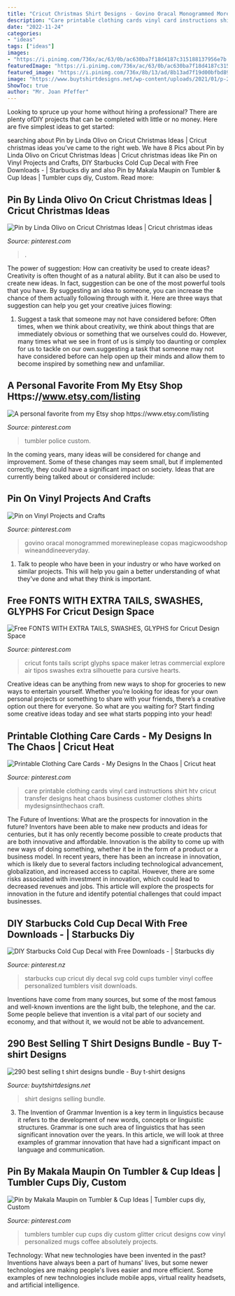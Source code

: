 ```yaml
---
title: "Cricut Christmas Shirt Designs - Govino Oracal Monogrammed Morewineplease Copas Magicwoodshop Wineanddineeveryday"
description: "Care printable clothing cards vinyl card instructions shirt htv cricut transfer designs heat chaos business customer clothes shirts mydesignsinthechaos craft"
date: "2022-11-24"
categories:
- "ideas"
tags: ["ideas"]
images:
- "https://i.pinimg.com/736x/ac/63/0b/ac630ba7f18d4187c315188137956e7b.jpg"
featuredImage: "https://i.pinimg.com/736x/ac/63/0b/ac630ba7f18d4187c315188137956e7b.jpg"
featured_image: "https://i.pinimg.com/736x/8b/13/ad/8b13ad7f19d00bfbd8937813159c1a95.jpg"
image: "https://www.buytshirtdesigns.net/wp-content/uploads/2021/01/p-21-453-800x795.png"
ShowToc: true
author: "Mr. Joan Pfeffer"
---
```



Looking to spruce up your home without hiring a professional? There are plenty ofDIY projects that can be completed with little or no money. Here are five simplest ideas to get started: 

	

		
searching about Pin by Linda Olivo on Cricut Christmas Ideas | Cricut christmas ideas you've came to the right web. We have 8 Pics about Pin by Linda Olivo on Cricut Christmas Ideas | Cricut christmas ideas like Pin on Vinyl Projects and Crafts, DIY Starbucks Cold Cup Decal with Free Downloads - | Starbucks diy and also Pin by Makala Maupin on Tumbler &amp; Cup Ideas | Tumbler cups diy, Custom. Read more:
		
    
## Pin By Linda Olivo On Cricut Christmas Ideas | Cricut Christmas Ideas

<img loading=lazy src="https://i.pinimg.com/736x/1a/99/60/1a99604dc260796aff113cdaa648f79b--cricut-christmas-ideas.jpg" onerror="this.onerror=null;this.src='https://tse2.mm.bing.net/th?id=OIP.DQoy4LGGlG0pXwOUPfTDhwHaJ4&amp;pid=15.1';" alt="Pin by Linda Olivo on Cricut Christmas Ideas | Cricut christmas ideas">

_Source: pinterest.com_

>. 

	

The power of suggestion: How can creativity be used to create ideas?
Creativity is often thought of as a natural ability. But it can also be used to create new ideas. In fact, suggestion can be one of the most powerful tools that you have. By suggesting an idea to someone, you can increase the chance of them actually following through with it. Here are three ways that suggestion can help you get your creative juices flowing: 
1. Suggest a task that someone may not have considered before: Often times, when we think about creativity, we think about things that are immediately obvious or something that we ourselves could do. However, many times what we see in front of us is simply too daunting or complex for us to tackle on our own.suggesting a task that someone may not have considered before can help open up their minds and allow them to become inspired by something new and unfamiliar. 

    
## A Personal Favorite From My Etsy Shop Https://www.etsy.com/listing

<img loading=lazy src="https://i.pinimg.com/736x/81/75/b3/8175b37afa451b908bcef5c012544c74.jpg" onerror="this.onerror=null;this.src='https://tse4.mm.bing.net/th?id=OIP.kSM6XHvD8RcXCf5MAoFr1QHaNK&amp;pid=15.1';" alt="A personal favorite from my Etsy shop https://www.etsy.com/listing">

_Source: pinterest.com_

>tumbler police custom. 

	

In the coming years, many ideas will be considered for change and improvement. Some of these changes may seem small, but if implemented correctly, they could have a significant impact on society. Ideas that are currently being talked about or considered include: 

    
## Pin On Vinyl Projects And Crafts

<img loading=lazy src="https://i.pinimg.com/736x/ac/63/0b/ac630ba7f18d4187c315188137956e7b.jpg" onerror="this.onerror=null;this.src='https://tse3.mm.bing.net/th?id=OIP.VBStU8pmn3Lh605z5Q5JrAHaJ3&amp;pid=15.1';" alt="Pin on Vinyl Projects and Crafts">

_Source: pinterest.com_

>govino oracal monogrammed morewineplease copas magicwoodshop wineanddineeveryday. 

	

1. Talk to people who have been in your industry or who have worked on similar projects. This will help you gain a better understanding of what they've done and what they think is important.

    
## Free FONTS WITH EXTRA TAILS, SWASHES, GLYPHS For Cricut Design Space

<img loading=lazy src="https://i.pinimg.com/736x/e4/09/8c/e4098c65c451c25d95449fa3907389ad.jpg" onerror="this.onerror=null;this.src='https://tse1.mm.bing.net/th?id=OIP.bz9rGVNy9iQlKz3Rs5sWzwAAAA&amp;pid=15.1';" alt="Free FONTS WITH EXTRA TAILS, SWASHES, GLYPHS for Cricut Design Space">

_Source: pinterest.com_

>cricut fonts tails script glyphs space maker letras commercial explore air tipos swashes extra silhouette para cursive hearts. 

	

Creative ideas can be anything from new ways to shop for groceries to new ways to entertain yourself. Whether you’re looking for ideas for your own personal projects or something to share with your friends, there’s a creative option out there for everyone. So what are you waiting for? Start finding some creative ideas today and see what starts popping into your head!

    
## Printable Clothing Care Cards - My Designs In The Chaos | Cricut Heat

<img loading=lazy src="https://i.pinimg.com/736x/6c/7f/e6/6c7fe6ba988976a0af9183bc264f394c.jpg" onerror="this.onerror=null;this.src='https://tse2.mm.bing.net/th?id=OIP.Se16YsvK-U6I9ifLnjVsoAHaLH&amp;pid=15.1';" alt="Printable Clothing Care Cards - My Designs In the Chaos | Cricut heat">

_Source: pinterest.com_

>care printable clothing cards vinyl card instructions shirt htv cricut transfer designs heat chaos business customer clothes shirts mydesignsinthechaos craft. 

	

The Future of Inventions: What are the prospects for innovation in the future?
Inventors have been able to make new products and ideas for centuries, but it has only recently become possible to create products that are both innovative and affordable. Innovation is the ability to come up with new ways of doing something, whether it be in the form of a product or a business model. In recent years, there has been an increase in innovation, which is likely due to several factors including technological advancement, globalization, and increased access to capital. However, there are some risks associated with investment in innovation, which could lead to decreased revenues and jobs. This article will explore the prospects for innovation in the future and identify potential challenges that could impact businesses.

    
## DIY Starbucks Cold Cup Decal With Free Downloads - | Starbucks Diy

<img loading=lazy src="https://i.pinimg.com/736x/8b/13/ad/8b13ad7f19d00bfbd8937813159c1a95.jpg" onerror="this.onerror=null;this.src='https://tse1.mm.bing.net/th?id=OIP.GB-yCdhIz9ygSu2lPwxffAHaLG&amp;pid=15.1';" alt="DIY Starbucks Cold Cup Decal with Free Downloads - | Starbucks diy">

_Source: pinterest.nz_

>starbucks cup cricut diy decal svg cold cups tumbler vinyl coffee personalized tumblers visit downloads. 

	

Inventions have come from many sources, but some of the most famous and well-known inventions are the light bulb, the telephone, and the car. Some people believe that invention is a vital part of our society and economy, and that without it, we would not be able to advancement.

    
## 290 Best Selling T Shirt Designs Bundle - Buy T-shirt Designs

<img loading=lazy src="https://www.buytshirtdesigns.net/wp-content/uploads/2021/01/p-21-453-800x795.png" onerror="this.onerror=null;this.src='https://tse1.mm.bing.net/th?id=OIP.7zNw9bRq-kftWppIyY3v2gHaHX&amp;pid=15.1';" alt="290 best selling t shirt designs bundle - Buy t-shirt designs">

_Source: buytshirtdesigns.net_

>shirt designs selling bundle. 

	

3. The Invention of Grammar
Invention is a key term in linguistics because it refers to the development of new words, concepts or linguistic structures. Grammar is one such area of linguistics that has seen significant innovation over the years. In this article, we will look at three examples of grammar innovation that have had a significant impact on language and communication.

    
## Pin By Makala Maupin On Tumbler &amp; Cup Ideas | Tumbler Cups Diy, Custom

<img loading=lazy src="https://i.pinimg.com/736x/63/69/0b/63690ba26e808336de63ffed85ca383c.jpg" onerror="this.onerror=null;this.src='https://tse4.mm.bing.net/th?id=OIP.kRY4nNiY-eIkqb7nu_KWnwHaLQ&amp;pid=15.1';" alt="Pin by Makala Maupin on Tumbler &amp; Cup Ideas | Tumbler cups diy, Custom">

_Source: pinterest.com_

>tumblers tumbler cup cups diy custom glitter cricut designs cow vinyl personalized mugs coffee absolutely projects. 

	

Technology: What new technologies have been invented in the past?
Inventions have always been a part of humans' lives, but some newer technologies are making people's lives easier and more efficient. Some examples of new technologies include mobile apps, virtual reality headsets, and artificial intelligence.

